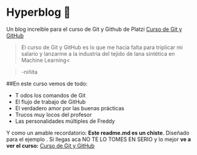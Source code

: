 # Hyperblog &#128154;
Un blog increíble para el curso de Git y Github de Platzi [Curso de Git y GitHub](http://https://platzi.com/clases/1557-git-github/19977-readmemd-es-una-excelente-practica/ "Curso de Git y GitHub")
>El curso de Git y GitHub es lo que me hacía falta para triplicar mi salario y lanzarme a la industria del tejido de lana sintética en Machine Learning<

>-niñita

##En este curso vemos de todo:

* T odos los comandos de Git
* El flujo de trabajo de GitHub
* El verdadero amor por las buenas prácticas
* Trucos muy locos del profesor
* Las personalidades múltiples de Freddy

Y como un amable recordatorio: **Este readme.md es un chiste**. Diseñado para el ejemplo . Si llegas aca NO TE LO TOMES EN SERIO y lo mejor **ve a ver el curso:** [Curso de Git y GitHub](http://https://platzi.com/clases/1557-git-github/19977-readmemd-es-una-excelente-practica/ "Curso de Git y GitHub")



